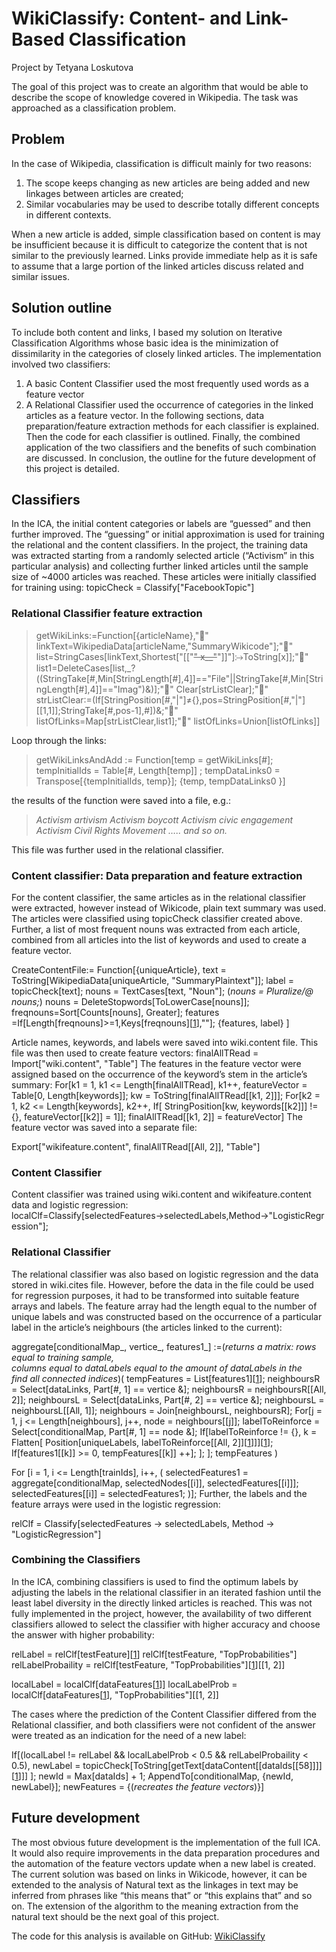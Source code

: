 ﻿# WikiClassify: Content- and Link-Based Classification

Project by Tetyana Loskutova

The goal of this project was to create an algorithm that would be able to describe the scope of knowledge covered in Wikipedia. The task was approached as a classification problem. 

## Problem

In the case of Wikipedia, classification is difficult mainly for two reasons:

 1. The scope keeps changing as new articles are being added and new linkages between articles are created; 
 2. Similar vocabularies may be used to describe totally different concepts in different contexts.

When a new article is added, simple classification based on content is may be insufficient because it is difficult to categorize the content that is not similar to the previously learned. Links provide immediate help as it is safe to assume that a large portion of the linked articles discuss related and similar issues. 

## Solution outline

To include both content and links, I based my solution on Iterative Classification Algorithms whose basic idea is the minimization of dissimilarity in the categories of closely linked articles. The implementation involved two classifiers: 

 1. A basic Content Classifier used the most frequently used words as a feature vector
 2. A Relational Classifier used the occurrence of categories in the linked articles as a feature vector. 
In the following sections, data preparation/feature extraction methods for each classifier is explained. Then the code for each classifier is outlined.  Finally, the combined application of the two classifiers and the benefits of such combination are discussed. In conclusion, the outline for the future development of this project is detailed.

## Classifiers

In the ICA, the initial content categories or labels are “guessed” and then further improved. The “guessing” or initial approximation is used for training the relational and the content classifiers. 
In the project, the training data was extracted starting from a randomly selected article (“Activism” in this particular analysis) and collecting further linked articles until the sample size of ~4000 articles was reached. These articles were initially classified for training using:
topicCheck = Classify["FacebookTopic"]

### Relational Classifier feature extraction

> getWikiLinks:=Function[{articleName},""
> linkText=WikipediaData[articleName,"SummaryWikicode"];""
> list=StringCases[linkText,Shortest["[["~~"
> x__"~~"]]"]⧴ToString[x]];""
> list1=DeleteCases[list,_?((StringTake[#,Min[StringLength[#],4]]=="File"||StringTake[#,Min[StringLength[#],4]]=="Imag")&)];""
> Clear[strListClear];""
> strListClear:=(If[StringPosition[#,"|"]≠{},pos=StringPosition[#,"|"][[1,1]];StringTake[#,pos-1],#])&;""
> listOfLinks=Map[strListClear,list1];""
> listOfLinks=Union[listOfLinks]]

Loop through the links:

> getWikiLinksAndAdd :=   Function[temp = getWikiLinks[#];   
> tempInitialIds =  Table[#, Length[temp]] ;    tempDataLinks0 =
> Transpose[{tempInitialIds, temp}]; {temp,     tempDataLinks0 }]

the results of the function were saved into a file, e.g.:

> *Activism	artivism 
Activism	boycott 
Activism	civic engagement 
Activism	Civil Rights Movement
 ….. and so on.*

This file was further used in the relational classifier.

### Content classifier: Data preparation and feature extraction

For the content classifier, the same articles as in the relational classifier were extracted, however instead of Wikicode, plain text summary was used. The articles were classified using topicCheck classifier created above. Further, a list of most frequent nouns was extracted from each article, combined from all articles into the list of keywords and used to create a feature vector. 

CreateContentFile:= Function[{uniqueArticle}, 
	text = ToString[WikipediaData[uniqueArticle, "SummaryPlaintext"]];
	label = topicCheck[text]; 
	nouns = TextCases[text, "Noun"];
	(*nouns = Pluralize/@ nouns;*)
	nouns = DeleteStopwords[ToLowerCase[nouns]];
	freqnouns=Sort[Counts[nouns], Greater];
	features =If[Length[freqnouns]>=1,Keys[freqnouns][[1]],""];
	{features, label}
	]

Article names, keywords, and labels were saved into wiki.content file. This file was then used to create feature vectors:
finalAllTRead = 
 Import["wiki.content", "Table"]
The features in the feature vector were assigned based on the occurrence of the keyword’s stem in the article’s summary:
For[k1 = 1, k1 <= Length[finalAllTRead], k1++,
 featureVector = Table[0, Length[keywords]];
 kw = ToString[finalAllTRead[[k1, 2]]];
 For[k2 = 1, k2 <= Length[keywords], k2++,
  If[ StringPosition[kw, keywords[[k2]]] != {}, 
   featureVector[[k2]] = 1]];
 finalAllTRead[[k1, 2]] = featureVector]
The feature vector was saved into a separate file:

Export["wikifeature.content", finalAllTRead[[All, 2]], "Table"]

### Content Classifier

Content classifier was trained using wiki.content and wikifeature.content data and logistic regression:
localClf=Classify[selectedFeatures→selectedLabels,Method→"LogisticRegression"];

### Relational Classifier

The relational classifier was also based on logistic regression and the data stored in wiki.cites file. However, before the data in the file could be used for regression purposes, it had to be transformed into suitable feature arrays and labels. The feature array had the length equal to the number of unique labels and was constructed based on the occurrence of a particular label in the article’s neighbours (the articles linked to the current):

aggregate[conditionalMap_, vertice_, 
  features1_] :=(*returns a matrix: rows equal to training sample, \
columns equal to dataLabels equal to the amount of dataLabels in the \
find all connected indices*)(
  tempFeatures = List[features1][[1]];
  neighboursR = Select[dataLinks, Part[#, 1] == vertice &];
  neighboursR = neighboursR[[All, 2]];
  neighboursL = Select[dataLinks, Part[#, 2] == vertice &];
  neighboursL = neighboursL[[All, 1]];
  neighbours = Join[neighboursL, neighboursR];
  For[j = 1, j <= Length[neighbours], j++, 
   node = neighbours[[j]];
   labelToReinforce = Select[conditionalMap, Part[#, 1] == node &];
   If[labelToReinforce != {}, 
    k = Flatten[
       Position[uniqueLabels, labelToReinforce[[All, 2]][[1]]]][[1]];
    If[features1[[k]] >= 0, tempFeatures[[k]] ++];
    ];
   ];
  tempFeatures
  )

For [i = 1, i <= Length[trainIds], i++, (
   selectedFeatures1 = 
    aggregate[conditionalMap, selectedNodes[[i]], 
     selectedFeatures[[i]]];
   selectedFeatures[[i]] = selectedFeatures1;
   )];
Further, the labels and the feature arrays were used in the logistic regression:

relClf = Classify[selectedFeatures -> selectedLabels, 
  Method -> "LogisticRegression"]

### Combining the Classifiers

In the ICA, combining classifiers is used to find the optimum labels by adjusting the labels in the relational classifier in an iterated fashion until the least label diversity in the directly linked articles is reached. This was not fully implemented in the project, however, the availability of two different classifiers allowed to select the classifier with higher accuracy and choose the answer with higher probability:

relLabel = relClf[testFeature][[1]]
relClf[testFeature, "TopProbabilities"]
relLabelProbaility = 
 relClf[testFeature, "TopProbabilities"][[1]][[1, 2]]

localLabel = localClf[dataFeatures[[1]]]
localLabelProb = 
 localClf[dataFeatures[[1]], "TopProbabilities"][[1, 2]]

The cases where the prediction of the Content Classifier differed from the Relational classifier, and both classifiers were not confident of the answer were treated as an indication for the need of a new label:

If[(localLabel != relLabel && localLabelProb < 0.5 && 
   relLabelProbaility < 0.5), 
 newLabel = 
  topicCheck[ToString[getText[dataContent[[dataIds[[58]]]][[1]]]] ];
 newId = Max[dataIds] + 1;
 AppendTo[conditionalMap, {newId, newLabel}];
 newFeatures = {(*recreates the feature vectors*)}]

## Future development

The most obvious future development is the implementation of the full ICA. It would also require improvements in the data preparation procedures and the automation of the feature vectors update when a new label is created.
The current solution was based on links in Wikicode, however, it can be extended to the analysis of Natural text as the linkages in text may be inferred from phrases like “this means that” or “this explains that” and so on. The extension of the algorithm to the meaning extraction from the natural text should be the next goal of this project.

The code for this analysis is available on GitHub: [WikiClassify][1]


  [1]: https://github.com/tetyanaloskutova/TetyanaWSS2017/tree/master/WikiClassify